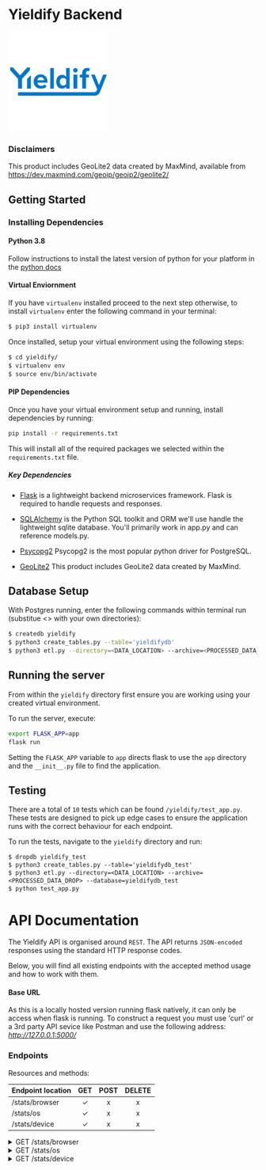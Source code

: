 # Yieldify Backend
![logo](./logo.png "Title")

### Disclaimers
This product includes GeoLite2 data created by MaxMind, available from
https://dev.maxmind.com/geoip/geoip2/geolite2/

## Getting Started

### Installing Dependencies

#### Python 3.8

Follow instructions to install the latest version of python for your platform in the [python docs](https://docs.python.org/3/using/unix.html#getting-and-installing-the-latest-version-of-python)

#### Virtual Enviornment
If you have `virtualenv` installed proceed to the next step otherwise, to install `virtualenv` enter the following
command in your terminal:
```bash
$ pip3 install virtualenv
```

Once installed, setup your virtual environment using the following steps:

 

```bash
$ cd yieldify/
$ virtualenv env
$ source env/bin/activate
```

#### PIP Dependencies

Once you have your virtual environment setup and running, install dependencies by running:

```bash
pip install -r requirements.txt
```

This will install all of the required packages we selected within the `requirements.txt` file.

##### Key Dependencies

- [Flask](http://flask.pocoo.org/)  is a lightweight backend microservices framework. Flask is required to handle requests and responses.

- [SQLAlchemy](https://www.sqlalchemy.org/) is the Python SQL toolkit and ORM we'll use handle the lightweight sqlite database. You'll primarily work in app.py and can reference models.py. 

- [Psycopg2](https://pypi.org/project/psycopg2/) Psycopg2 is the most popular python driver for PostgreSQL.

- [GeoLite2](https://dev.maxmind.com/geoip/geoip2/geolite2/) This product includes GeoLite2 data created by MaxMind.

## Database Setup
With Postgres running, enter the following commands within terminal run (substitue <> with your own directories):
```bash
$ createdb yieldify
$ python3 create_tables.py --table='yieldifydb'
$ python3 etl.py --directory=<DATA_LOCATION> --archive=<PROCESSED_DATA_DROP> --database=yieldifydb
```

## Running the server

From within the `yieldify` directory first ensure you are working using your created virtual environment.

To run the server, execute:

```bash
export FLASK_APP=app
flask run
```

Setting the `FLASK_APP` variable to `app` directs flask to use the `app` directory and the `__init__.py` file to find the application. 



## Testing
There are a total of `10` tests which can be found `/yieldify/test_app.py`. These tests are designed to pick up edge cases
to ensure the application runs with the correct behaviour for each endpoint.

To run the tests, navigate to the `yieldify` directory and run:
```
$ dropdb yieldify_test
$ python3 create_tables.py --table='yieldifydb_test'
$ python3 etl.py --directory=<DATA_LOCATION> --archive=<PROCESSED_DATA_DROP> --database=yieldifydb_test
$ python test_app.py
```

# API Documentation
The Yieldify API is organised around `REST`. The API returns `JSON-encoded` responses using the standard HTTP response codes.
 
Below, you will find all existing endpoints with the accepted method usage and how to work with them.

#### Base URL
As this is a locally hosted version running flask natively, it can only be access when flask is running. To construct 
a request you must use 'curl' or a 3rd party API sevice like Postman and use the following address:
*http://127.0.0.1:5000/*

### Endpoints
Resources and methods:

|  Endpoint location | GET  | POST|DELETE|
|---         |:---:|:---:|:---:
| /stats/browser |✓  |x  |x  |
| /stats/os|✓  | x  | x  |
| /stats/device   | ✓  |  x |  x |



<details>
  <summary markdown="span"> GET /stats/browser</summary>
    Description: return browser stats from Postgres database with optional parameters (start_date, end_date):
    
   
  ```
$ curl -X GET 'http://127.0.0.1:5000/stats/browser?start_date=2014-10-12&end_date=2014-10-13'
   ```
    
- Returns a dictionaries of the top 5 browser.

- Request headers: None

- Output: 
    - start_date: str
    - end_date: str
    - result: dict
    - success: boolean
    
    Example response:
    ```JSON
    {"end_date": "2014-10-13", 
     "result": {
        "Chrome":100,
        "Firefox":45,
        "IE":55,
        "Mobile Safari":247,
        "Safari":64},
     "start_date":"2014-10-12",
     "success":true}
    ```
  #### Errors
  If you try to use a method not specified above you will get the following error:
  
  ```
  $ curl -X POST 'http://127.0.0.1:5000/stats/browser?start_date=2014-10-12&end_date=2014-10-13'
  {"error":405,"message":"method not allowed","success":false}

  ```
  
  If you specify a date range outside of the date column range it will return an error:
  
  ```
  curl -X GET 'http://127.0.0.1:5000/stats/browser?start_date=2020-10-12&end_date=2020-10-13'
   
  {"error":400,"message":"bad request","success":false}
  ```
</details>

<details>
  <summary markdown="span"> GET /stats/os</summary>
    Description: return operating system stats from Postgres database with optional parameters (start_date, end_date):
    
   
  ```
$ curl -X GET 'http://127.0.0.1:5000/stats/os?start_date=2014-10-12&end_date=2014-10-13'
   ```
    
- Returns a dictionaries of the top 5 operating systems by user usage.

- Request headers: None

- Output: 
    - start_date: str
    - end_date: str
    - result: dict
    - success: boolean
    
    Example response:
    ```JSON
    {
      "end_date":"2014-10-13",
      "result":{
          "Android":56,
          "Linux":7,
          "Mac OS X":78,
          "Windows":172,
          "iOS":269},
      "start_date":"2014-10-12",
      "success":true
    }
    ```
  #### Errors
  If you try to use a method not specified above you will get the following error:
  
  ```
  $ curl -X POST 'http://127.0.0.1:5000/stats/os?start_date=2014-10-12&end_date=2014-10-13'
  {"error":405,"message":"method not allowed","success":false}

  ```
  
  If you specify a date range outside of the date column range it will return an error:
  
  ```
  curl -X GET 'http://127.0.0.1:5000/stats/os?start_date=2020-10-12&end_date=2020-10-13'
   
  {"error":400,"message":"bad request","success":false}
  ```
</details>

<details>
  <summary markdown="span"> GET /stats/device</summary>
    Description: return device stats from Postgres database with optional parameters (start_date, end_date):
    
   
  ```
$ curl -X GET 'http://127.0.0.1:5000/stats/device?start_date=2014-10-12&end_date=2014-10-13'
   ```
    
- Returns a dictionaries of the top 5 devices by distinct user usage.

- Request headers: None

- Output: 
    - start_date: str
    - end_date: str
    - result: dict
    - success: boolean
    
    Example response:
    ```JSON
    {
    "end_date":"2014-10-13",
    "result":{
      "Mac":78,
      "Other":183,
      "Samsung GT-I9505":7,
      "iPad":175,
      "iPhone":94
    },
    "start_date":"2014-10-12",
    "success":true
    }
    ```
  #### Errors
  If you try to use a method not specified above you will get the following error:
  
  ```
  $ curl -X POST 'http://127.0.0.1:5000/stats/device?start_date=2014-10-12&end_date=2014-10-13'
  {"error":405,"message":"method not allowed","success":false}

  ```
  
  If you specify a date range outside of the date column range it will return an error:
  
  ```
  curl -X GET 'http://127.0.0.1:5000/stats/device?start_date=2020-10-12&end_date=2020-10-13'
   
  {"error":400,"message":"bad request","success":false}
  ```
</details>